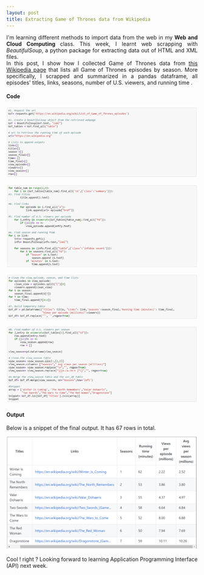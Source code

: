 ```yaml
---
layout: post
title: Extracting Game of Thrones data from Wikipedia
---
```


<div align="justify">
 
I'm learning different methods to import data from the web in my <b>Web and Cloud Computing </b> class. This week, I learnt web scrapping with <i>BeautifulSoup</i>, a python package for extracting data out of HTML and XML files. <br>
In this post, I show how I collected Game of Thrones data from <a href="https://en.wikipedia.org/wiki/List_of_Game_of_Thrones_episodes"> this Wikipedia page</a> that lists all Game of Thrones episodes by season. More specifically, I scrapped and summarized in a pandas dataframe, all episodes' titles, links, seasons, number of U.S. viewers, and running time .
</div>


#### Code


![](/myimages/code1.PNG)

![](/myimages/code2.PNG)

![](/myimages/code3.PNG)

![](/myimages/code4.PNG)

 
#### Output
Below is a snippet of the final output. It has 67 rows in total.

![](/myimages/sum_table.PNG)

Cool ! right ? Looking forward to learning Application Programming Interface (API) next week.


